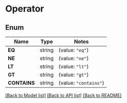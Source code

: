 # Operator

## Enum

Name | Type | Notes
------------ | ------------- | -------------
**EQ** | string | (value: `"eq"`)
**NE** | string | (value: `"ne"`)
**LT** | string | (value: `"lt"`)
**GT** | string | (value: `"gt"`)
**CONTAINS** | string | (value: `"contains"`)


[[Back to Model list]](../README.md#documentation-for-models) [[Back to API list]](../README.md#documentation-for-api-endpoints) [[Back to README]](../README.md)


